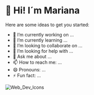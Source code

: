

<h1>👋 Hi! I´m Mariana</h1>

Here are some ideas to get you started:

- 🔭 I’m currently working on ...
- 🌱 I’m currently learning ...
- 👯 I’m looking to collaborate on ...
- 🤔 I’m looking for help with ...
- 💬 Ask me about ...
- 📫 How to reach me: ...
- 😄 Pronouns: ...
- ⚡ Fun fact: ...

![Web_Dev_Icons](https://user-images.githubusercontent.com/94634890/156653139-1e15fcaa-2545-4905-b19e-5f915b2a426c.png)

